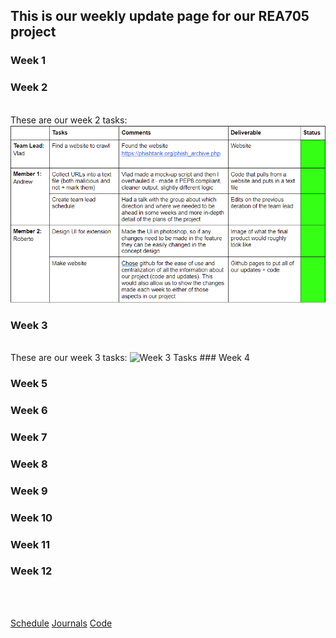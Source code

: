 ## This is our weekly update page for our REA705 project

### Week 1

### Week 2
<br /> 
These are our week 2 tasks:
<img src="imgs\Week2_Task.png" alt="Week 2 Tasks">

### Week 3
<br /> 
These are our week 3 tasks:
<img src="imgs\Week3_Task.png" alt="Week 3 Tasks">
### Week 4

### Week 5

### Week 6

### Week 7

### Week 8

### Week 9

### Week 10

### Week 11

### Week 12
<br />

<br />

[Schedule](/REA705/schedule.html)  [Journals](/REA705/updates.html)  [Code](/REA705/code.html)

